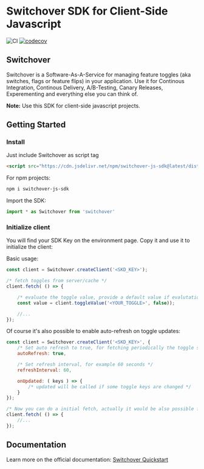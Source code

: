 # Switchover SDK for Client-Side Javascript

![CI](https://github.com/switchover-io/js-sdk/workflows/CI/badge.svg)
[![codecov](https://codecov.io/gh/switchover-io/js-sdk/branch/main/graph/badge.svg?token=qVOyfv8fmz)](undefined)

## Switchover

Switchover is a Software-As-A-Service for managing feature toggles (aka switches, flags or feature flips) in your application. Use it for Continous Integration, Continous Delivery, A/B-Testing, Canary Releases, Experementing and everything else you can think of.

__Note:__
Use this SDK for client-side javascript projects.

## Getting Started


### Install
Just include Switchover as script tag

```html
<script src="https://cdn.jsdelivr.net/npm/switchover-js-sdk@latest/dist/switchover.min.js"></script>
```

For npm projects:

```bash
npm i switchover-js-sdk
```

Import the SDK:
```javascript
import * as Switchover from 'switchover'
```

### Initialize client

You will find your SDK Key on the environment page. Copy it and use it to initialize the client:

Basic usage:

```javascript
const client = Switchover.createClient('<SKD_KEY>'); 

/* fetch toggles from server/cache */
client.fetch( () => {

    /* evaluate the toggle value, provide a default value if evalutation fails */
    const value = client.toggleValue('<YOUR_TOGGLE>', false));

    //...
});
```

Of course it's also possible to enable auto-refresh on toggle updates:

```javascript
const client = Switchover.createClient('<SKD_KEY>', {
    /* Set auto refresh to true, for fetching periodically the toggle status */
    autoRefresh: true,

    /* Set refresh interval, for example 60 seconds */
    refreshInterval: 60,

    onUpdated: ( keys ) => {
        /* updated will be called if some toggle keys are changed */
    }
});

/* Now you can do a initial fetch, actually it would be also possible for the first onUpdated cycle */
client.fetch( () => {
    //...
});
```


## Documentation

Learn more on the official documentation: <a href="https://support.switch-over.io/docs/quick-primer">Switchover Quickstart</a>







